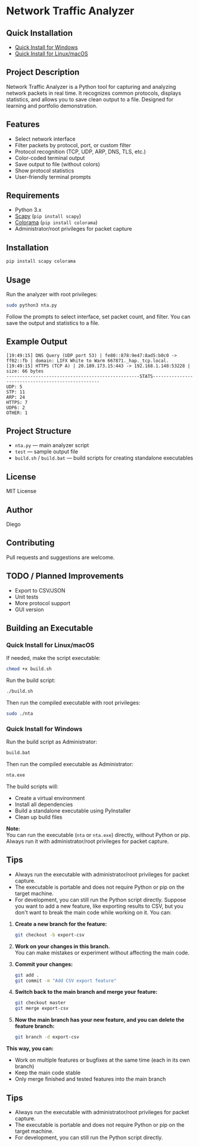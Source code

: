 # Network Traffic Analyzer

## Quick Installation

- [Quick Install for Windows](#quick-install-for-windows)
- [Quick Install for Linux/macOS](#quick-install-for-linuxmacos)

## Project Description
Network Traffic Analyzer is a Python tool for capturing and analyzing network packets in real time. It recognizes common protocols, displays statistics, and allows you to save clean output to a file. Designed for learning and portfolio demonstration.

## Features
- Select network interface
- Filter packets by protocol, port, or custom filter
- Protocol recognition (TCP, UDP, ARP, DNS, TLS, etc.)
- Color-coded terminal output
- Save output to file (without colors)
- Show protocol statistics
- User-friendly terminal prompts

## Requirements
- Python 3.x
- [Scapy](https://scapy.net/) (`pip install scapy`)
- [Colorama](https://pypi.org/project/colorama/) (`pip install colorama`)
- Administrator/root privileges for packet capture

## Installation
```bash
pip install scapy colorama
```

## Usage
Run the analyzer with root privileges:
```bash
sudo python3 nta.py
```
Follow the prompts to select interface, set packet count, and filter. You can save the output and statistics to a file.

## Example Output
```
[19:49:15] DNS Query (UDP port 53) | fe80::878:9e47:8ad5:b0c0 -> ff02::fb | domain: LIFX White to Warm 667871._hap._tcp.local.
[19:49:15] HTTPS (TCP A) | 20.189.173.15:443 -> 192.168.1.148:53228 | size: 66 bytes
--------------------------------------------------STATS--------------------------------------------------
UDP: 5
STP: 11
ARP: 24
HTTPS: 7
UDP6: 2
OTHER: 1
```

## Project Structure
- `nta.py` — main analyzer script
- `test` — sample output file
- `build.sh` / `build.bat` — build scripts for creating standalone executables

## License
MIT License

## Author
Diego

## Contributing
Pull requests and suggestions are welcome.

## TODO / Planned Improvements
- Export to CSV/JSON
- Unit tests
- More protocol support
- GUI version

## Building an Executable

### Quick Install for Linux/macOS

If needed, make the script executable:
```bash
chmod +x build.sh
```
Run the build script:
```bash
./build.sh
```
Then run the compiled executable with root privileges:
```bash
sudo ./nta
```

### Quick Install for Windows

Run the build script as Administrator:
```cmd
build.bat
```
Then run the compiled executable as Administrator:
```cmd
nta.exe
```

The build scripts will:
- Create a virtual environment
- Install all dependencies
- Build a standalone executable using PyInstaller
- Clean up build files

**Note:**  
You can run the executable (`nta` or `nta.exe`) directly, without Python or pip. Always run it with administrator/root privileges for packet capture.

## Tips
- Always run the executable with administrator/root privileges for packet capture.
- The executable is portable and does not require Python or pip on the target machine.
- For development, you can still run the Python script directly.
Suppose you want to add a new feature, like exporting results to CSV, but you don't want to break the main code while working on it. You can:

1. **Create a new branch for the feature:**
   ```bash
   git checkout -b export-csv
   ```
2. **Work on your changes in this branch.**  
   You can make mistakes or experiment without affecting the main code.

3. **Commit your changes:**
   ```bash
   git add .
   git commit -m "Add CSV export feature"
   ```

4. **Switch back to the main branch and merge your feature:**
   ```bash
   git checkout master
   git merge export-csv
   ```

5. **Now the main branch has your new feature, and you can delete the feature branch:**
   ```bash
   git branch -d export-csv
   ```

**This way, you can:**
- Work on multiple features or bugfixes at the same time (each in its own branch)
- Keep the main code stable
- Only merge finished and tested features into the main branch

## Tips
- Always run the executable with administrator/root privileges for packet capture.
- The executable is portable and does not require Python or pip on the target machine.
- For development, you can still run the Python script directly.
